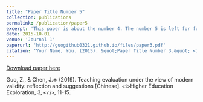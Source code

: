 ```yaml
---
title: "Paper Title Number 5"
collection: publications
permalink: /publication/paper5
excerpt: 'This paper is about the number 4. The number 5 is left for future work.'
date: 2015-10-01
venue: 'Journal 1'
paperurl: 'http://guogithub0321.github.io/files/paper3.pdf'
citation: 'Your Name, You. (2015). &quot;Paper Title Number 3.&quot; <i>Journal 1</i>. 1(3).'
---
```

[Download paper here](http://guogithub0321.github.io/files/paper3.pdf)

Guo, Z., & Chen, J.∗ (2019). Teaching evaluation under the view of modern validity: reflection and suggestions [Chinese].  `<i>`Higher Education Exploration, 3, `</i>`, 11-15.
